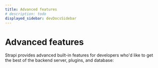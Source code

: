 ```yaml
---
title: Advanced features
# description: todo
displayed_sidebar: devDocsSidebar
---
```


# Advanced features

Strapi provides advanced built-in features for developers who'd like to get the best of the backend server, plugins, and database:

<CustomDocCardsWrapper>

<CustomDocCard title="CLI reference" description="Control Strapi through the Command Line Interface (CLI)." link="/dev-docs/cli" />

<CustomDocCard title="TypeScript" description="Use TypeScript to develop your Strapi project." link="/dev-docs/typescript" />

<CustomDocCard title="Providers" description="Install, configure, and create providers to extend core capabilities of some plugins." link="/dev-docs/providers" />

<CustomDocCard title="Data management" description="Use Strapi's built-in data management system to import, export, or transfer data." link="/dev-docs/data-management" />

<CustomDocCard title="Database migrations" description="Manage database migrations operations." link="/dev-docs/dataabase-migrations" />

<CustomDocCard title="Unit testing" description="Run basic unit tests for a Strapi project." link="/dev-docs/database-migrations" />

<CustomDocCard title="Error handling" description="Handle errors received through REST and GraphQL requests, or throw errors through the backend server." link="/dev-docs/error-handling" />

</CustomDocCardsWrapper>
